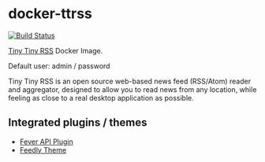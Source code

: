 docker-ttrss
============

[![Build Status](https://travis-ci.org/jeboehm/docker-ttrss.svg?branch=master)](https://travis-ci.org/jeboehm/docker-ttrss)

[Tiny Tiny RSS](https://tt-rss.org/) Docker Image.

Default user: admin / password

Tiny Tiny RSS is an open source web-based news feed (RSS/Atom) reader and aggregator, designed to allow you to read news from any location, while feeling as close to a real desktop application as possible.

Integrated plugins / themes
---------------------------
- [Fever API Plugin](https://github.com/dasmurphy/tinytinyrss-fever-plugin/)
- [Feedly Theme](https://github.com/levito/tt-rss-feedly-theme)
